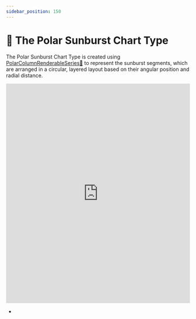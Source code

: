 ```yaml
---
sidebar_position: 150
---
```


# 🔄 The Polar Sunburst Chart Type

The Polar Sunburst Chart Type is created using [PolarColumnRenderableSeries:blue_book:](https://www.scichart.com/documentation/js/v4/typedoc/classes/polarcolumnrenderableseries.html) to represent the sunburst segments, which are arranged in a circular, layered layout based on their angular position and radial distance.

<iframe src="http://stagingdemo2.scichart.com/demo/iframe/polar-sunburst-chart" width="100%" height="600px" frameborder="0"></iframe>

- 

<LiveDocSnippet name="./Basic/demo" />